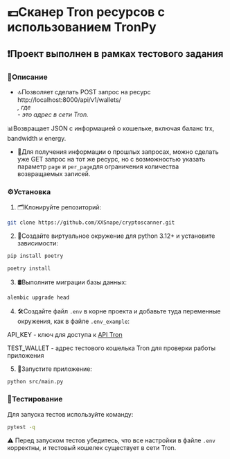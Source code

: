 # 💷Сканер Tron ресурсов c использованием TronPy

## ❗️Проект выполнен в рамках тестового задания 

### 📖Описание
- 🔝Позволяет сделать POST запрос на ресурс http://localhost:8000/api/v1/wallets/<address>, где <address> - это адрес в сети Tron.

📊Возвращает JSON с информацией о кошельке, включая баланс trx, bandwidth и energy.

- 📜Для получения информации о прошлых запросах, можно сделать уже GET запрос на тот же ресурс, но с возможностью указать параметр `page` и  `per_page`для ограничения количества возвращаемых записей.

### ⚙️Установка
1) 🗂️Клонируйте репозиторий:
```sh
git clone https://github.com/XXSnape/cryptoscanner.git
```

2) 🐍Создайте виртуальное окружение для python 3.12+ и установите зависимости:
```sh
pip install poetry
```
```sh
poetry install
```

3) 🛢️Выполните миграции базы данных:
```sh
alembic upgrade head
```

4) 🛠️Создайте файл `.env` в корне проекта и добавьте туда переменные окружения, как в файле `.env_example`:

API_KEY - ключ для доступа к [API Tron](https://www.trongrid.io/dashboard)

TEST_WALLET - адрес тестового кошелька Tron для проверки работы приложения

5) 🚀Запустите приложение:
```sh
python src/main.py
```

### 🔎Тестирование
Для запуска тестов используйте команду:
```sh
pytest -q
```
⚠️ Перед запуском тестов убедитесь, что все настройки в файле `.env` корректны, и тестовый кошелек существует в сети Tron.

